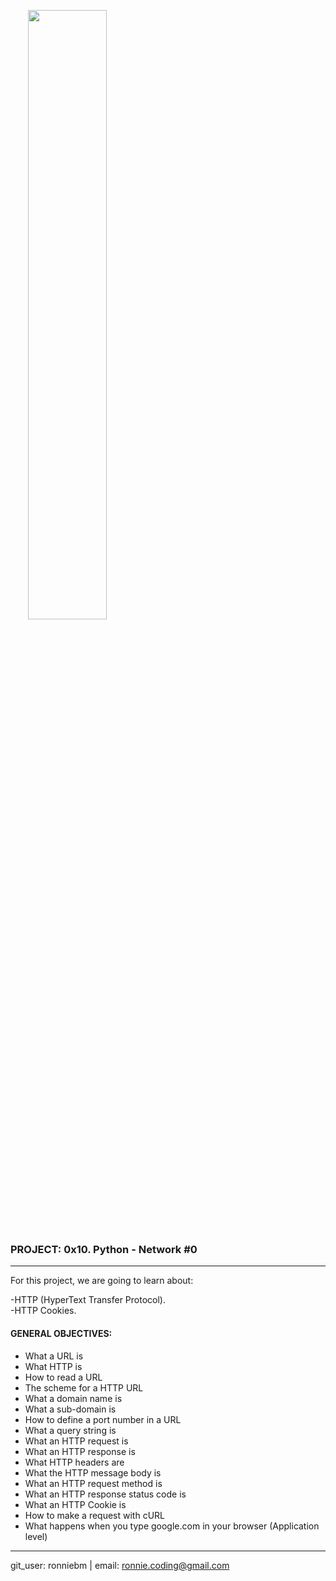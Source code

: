 &emsp;&emsp;<img src="https://camo.githubusercontent.com/04a8a9a456b8ecafad2eb4f2cff6803cd0194496/687474703a2f2f7777772e686f6c626572746f6e7363686f6f6c2e636f6d2f686f6c626572746f6e2d6c6f676f2e706e67"
width=50%/>  

### PROJECT: 0x10. Python - Network #0  
---
For this project, we are going to learn about:<br>  

-HTTP (HyperText Transfer Protocol).  
-HTTP Cookies.  

#### GENERAL OBJECTIVES:<br>

- What a URL is  
- What HTTP is  
- How to read a URL
- The scheme for a HTTP URL  
- What a domain name is  
- What a sub-domain is  
- How to define a port number in a URL  
- What a query string is  
- What an HTTP request is  
- What an HTTP response is  
- What HTTP headers are  
- What the HTTP message body is  
- What an HTTP request method is  
- What an HTTP response status code is  
- What an HTTP Cookie is  
- How to make a request with cURL  
- What happens when you type google.com in your browser (Application level)  

---
git_user: ronniebm  |  email: ronnie.coding@gmail.com
